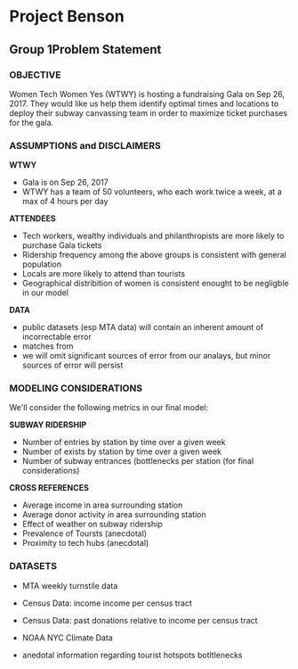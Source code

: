 
# Project Benson
## Group 1Problem Statement

### OBJECTIVE
Women Tech Women Yes (WTWY) is hosting a fundraising Gala on Sep 26, 2017. 
They would like us help them identify optimal times and locations to deploy their subway canvassing team in order to maximize ticket purchases for the gala.

### ASSUMPTIONS and DISCLAIMERS

**WTWY**
- Gala is on Sep 26, 2017
- WTWY has a team of 50 volunteers, who each work twice a week, at a max of 4 hours per day

**ATTENDEES**
- Tech workers, wealthy individuals and philanthropists are more likely to purchase Gala tickets
- Ridership frequency among the above groups is consistent with general population
- Locals are more likely to attend than tourists
- Geographical distribition of women is consistent enought to be negligble in our model

**DATA**
- public datasets (esp MTA data) will contain an inherent amount of incorrectable error
- matches from 
- we will omit significant sources of error from our analays, but minor sources of error will persist

### MODELING CONSIDERATIONS
We'll consider the following metrics in our final model:

**SUBWAY RIDERSHIP**
- Number of entries by station by time over a given week
- Number of exists by station by time over a given week
- Number of subway entrances (bottlenecks per station (for final considerations)

**CROSS REFERENCES**
- Average income in area surrounding station
- Average donor activity in area surrounding station
- Effect of weather on subway ridership
- Prevalence of Toursts (anecdotal)
- Proximity to tech hubs (anecdotal)

### DATASETS
- MTA weekly turnstile data
- Census Data: income income per census tract
- Census Data: past donations relative to income per census tract
- NOAA NYC Climate Data

- anedotal information regarding tourist hotspots botltlenecks
